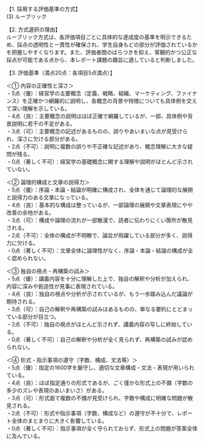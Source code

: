 【1. 採用する評価基準の方式】  
(3) ルーブリック

【2. 方式選択の理由】  
ルーブリック方式は、各評価項目ごとに具体的な達成度の基準を明示できるため、採点の透明性と一貫性が確保され、学生自身もどの部分が評価されているかを把握しやすくなります。また、評価者間のばらつきを抑え、客観的かつ公正な採点が可能である点から、本レポート課題の趣旨に適していると判断しました。

【3. 評価基準（満点20点：各項目5点満点）】  

＜① 内容の正確性と深さ＞  
・5点（優）：経営学の主要概念（定義、戦略、組織、マーケティング、ファイナンス）を正確かつ網羅的に説明し、各概念の背景や特徴についても具体例を交えて深い理解を示している。  
・4点（良）：主要概念の説明はほぼ正確で網羅しているが、一部、具体例や背景説明に若干の不足がある。  
・3点（可）：主要概念の記述があるものの、誤りやあいまいな点が見受けられ、深さに欠ける部分がある。  
・2点（不可）：説明に複数の誤りや不正確な記述があり、概念理解に大きな疑問が残る。  
・0点（著しく不可）：経営学の基礎概念に関する理解や説明がほとんど示されていない。

＜② 論理的構成と文章の説得力＞  
・5点（優）：序論・本論・結論が明確に構成され、全体を通じて論理的な展開と説得力のある文章になっている。  
・4点（良）：基本的な構成は整っているが、一部論理の展開や文章表現にやや改善の余地がある。  
・3点（可）：構成や論理の流れが一部散漫で、読者に伝わりにくい箇所が散見される。  
・2点（不可）：全体の構成が不明瞭で、論旨が飛躍している部分が多く、説得力に欠ける。  
・0点（著しく不可）：文章全体に論理性がなく、序論・本論・結論の構成が全く認められない。

＜③ 独自の視点・再構築の試み＞  
・5点（優）：講義内容を十分に理解した上で、独自の解釈や分析が加えられ、内容に深みや創造性が見事に表現されている。  
・4点（良）：独自の視点や分析が示されているが、もう一歩踏み込んだ議論が期待される。  
・3点（可）：自己の解釈や再構築の試みはあるものの、単なる要約にとどまっている部分が目立つ。  
・2点（不可）：独自の視点がほとんど示されず、講義内容の写しに終始している。  
・0点（著しく不可）：自己の解釈や分析が全く見られず、再構築の試みが認められない。

＜④ 形式・指示事項の遵守（字数、構成、文法等）＞  
・5点（優）：指定の1600字を厳守し、適切な文章構成・文法・表現が用いられている。  
・4点（良）：ほぼ指定通りの形式であるが、ごく僅かな形式上の不備（字数の多少のズレや表現のあいまいさ）がある。  
・3点（可）：形式面で複数の不備が見受けられ、字数や構成に明確な問題が散見される。  
・2点（不可）：形式や指示事項（字数、構成など）の遵守が不十分で、レポート全体のまとまりに大きく影響している。  
・0点（著しく不可）：指示事項が全く守られておらず、形式上の問題が答案全体に及んでいる。